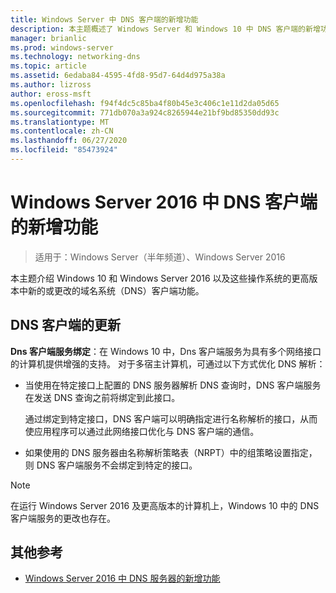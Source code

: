 ```yaml
---
title: Windows Server 中 DNS 客户端的新增功能
description: 本主题概述了 Windows Server 和 Windows 10 中 DNS 客户端的新增功能
manager: brianlic
ms.prod: windows-server
ms.technology: networking-dns
ms.topic: article
ms.assetid: 6edaba84-4595-4fd8-95d7-64d4d975a38a
ms.author: lizross
author: eross-msft
ms.openlocfilehash: f94f4dc5c85ba4f80b45e3c406c1e11d2da05d65
ms.sourcegitcommit: 771db070a3a924c8265944e21bf9bd85350dd93c
ms.translationtype: MT
ms.contentlocale: zh-CN
ms.lasthandoff: 06/27/2020
ms.locfileid: "85473924"
---
```

# <a name="whats-new-in-dns-client-in-windows-server-2016"></a>Windows Server 2016 中 DNS 客户端的新增功能

>适用于：Windows Server（半年频道）、Windows Server 2016

本主题介绍 Windows 10 和 Windows Server 2016 以及这些操作系统的更高版本中新的或更改的域名系统（DNS）客户端功能。

## <a name="updates-to-dns-client"></a>DNS 客户端的更新

**Dns 客户端服务绑定**：在 Windows 10 中，Dns 客户端服务为具有多个网络接口的计算机提供增强的支持。 对于多宿主计算机，可通过以下方式优化 DNS 解析：

-   当使用在特定接口上配置的 DNS 服务器解析 DNS 查询时，DNS 客户端服务在发送 DNS 查询之前将绑定到此接口。

    通过绑定到特定接口，DNS 客户端可以明确指定进行名称解析的接口，从而使应用程序可以通过此网络接口优化与 DNS 客户端的通信。

-   如果使用的 DNS 服务器由名称解析策略表（NRPT）中的组策略设置指定，则 DNS 客户端服务不会绑定到特定的接口。

> [!NOTE]
> 在运行 Windows Server 2016 及更高版本的计算机上，Windows 10 中的 DNS 客户端服务的更改也存在。

## <a name="additional-references"></a>其他参考

-   [Windows Server 2016 中 DNS 服务器的新增功能](What-s-New-in-DNS-Server.md)


